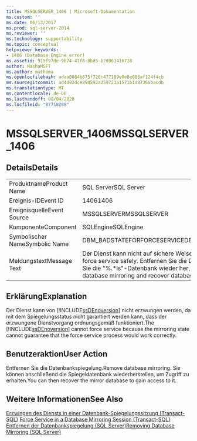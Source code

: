 ```yaml
---
title: MSSQLSERVER_1406 | Microsoft-Dokumentation
ms.custom: ''
ms.date: 06/13/2017
ms.prod: sql-server-2014
ms.reviewer: ''
ms.technology: supportability
ms.topic: conceptual
helpviewer_keywords:
- 1406 (Database Engine error)
ms.assetid: 915f97de-9b74-41f8-8bd5-b2d061416718
author: MashaMSFT
ms.author: mathoma
ms.openlocfilehash: adaa0084b875f720c477189e0e8e085af124f4cb
ms.sourcegitcommit: ad4d92dce894592a259721a1571b1d8736abacdb
ms.translationtype: MT
ms.contentlocale: de-DE
ms.lasthandoff: 08/04/2020
ms.locfileid: "87718208"
---
```

# <a name="mssqlserver_1406"></a><span data-ttu-id="56233-102">MSSQLSERVER_1406</span><span class="sxs-lookup"><span data-stu-id="56233-102">MSSQLSERVER_1406</span></span>
    
## <a name="details"></a><span data-ttu-id="56233-103">Details</span><span class="sxs-lookup"><span data-stu-id="56233-103">Details</span></span>  
  
|||  
|-|-|  
|<span data-ttu-id="56233-104">Produktname</span><span class="sxs-lookup"><span data-stu-id="56233-104">Product Name</span></span>|<span data-ttu-id="56233-105">SQL Server</span><span class="sxs-lookup"><span data-stu-id="56233-105">SQL Server</span></span>|  
|<span data-ttu-id="56233-106">Ereignis-ID</span><span class="sxs-lookup"><span data-stu-id="56233-106">Event ID</span></span>|<span data-ttu-id="56233-107">1406</span><span class="sxs-lookup"><span data-stu-id="56233-107">1406</span></span>|  
|<span data-ttu-id="56233-108">Ereignisquelle</span><span class="sxs-lookup"><span data-stu-id="56233-108">Event Source</span></span>|<span data-ttu-id="56233-109">MSSQLSERVER</span><span class="sxs-lookup"><span data-stu-id="56233-109">MSSQLSERVER</span></span>|  
|<span data-ttu-id="56233-110">Komponente</span><span class="sxs-lookup"><span data-stu-id="56233-110">Component</span></span>|<span data-ttu-id="56233-111">SQLEngine</span><span class="sxs-lookup"><span data-stu-id="56233-111">SQLEngine</span></span>|  
|<span data-ttu-id="56233-112">Symbolischer Name</span><span class="sxs-lookup"><span data-stu-id="56233-112">Symbolic Name</span></span>|<span data-ttu-id="56233-113">DBM_BADSTATEFORFORCESERVICE</span><span class="sxs-lookup"><span data-stu-id="56233-113">DBM_BADSTATEFORFORCESERVICE</span></span>|  
|<span data-ttu-id="56233-114">Meldungstext</span><span class="sxs-lookup"><span data-stu-id="56233-114">Message Text</span></span>|<span data-ttu-id="56233-115">Der Dienst kann nicht auf sichere Weise erzwungen werden.</span><span class="sxs-lookup"><span data-stu-id="56233-115">Unable to force service safely.</span></span> <span data-ttu-id="56233-116">Entfernen Sie die Datenbankspiegelung, und stellen Sie die "%.\*ls"-Datenbank wieder her, um Zugriff zu erhalten.</span><span class="sxs-lookup"><span data-stu-id="56233-116">Remove database mirroring and recover database "%.\*ls" to gain access.</span></span>|  
  
## <a name="explanation"></a><span data-ttu-id="56233-117">Erklärung</span><span class="sxs-lookup"><span data-stu-id="56233-117">Explanation</span></span>  
 <span data-ttu-id="56233-118">Der Dienst kann von [!INCLUDE[ssDEnoversion](../../includes/ssdenoversion-md.md)] nicht erzwungen werden, da mit dem Spiegelungsstatus nicht garantiert werden kann, dass der erzwungene Dienstvorgang ordnungsgemäß funktioniert.</span><span class="sxs-lookup"><span data-stu-id="56233-118">The [!INCLUDE[ssDEnoversion](../../includes/ssdenoversion-md.md)] cannot force service because the mirroring state cannot guarantee that the force service process would work correctly.</span></span>  
  
## <a name="user-action"></a><span data-ttu-id="56233-119">Benutzeraktion</span><span class="sxs-lookup"><span data-stu-id="56233-119">User Action</span></span>  
 <span data-ttu-id="56233-120">Entfernen Sie die Datenbankspiegelung.</span><span class="sxs-lookup"><span data-stu-id="56233-120">Remove database mirroring.</span></span> <span data-ttu-id="56233-121">Sie können anschließend die Spiegeldatenbank wiederherstellen, um Zugriff zu erhalten.</span><span class="sxs-lookup"><span data-stu-id="56233-121">You can then recover the mirror database to gain access to it.</span></span>  
  
## <a name="see-also"></a><span data-ttu-id="56233-122">Weitere Informationen</span><span class="sxs-lookup"><span data-stu-id="56233-122">See Also</span></span>  
 <span data-ttu-id="56233-123">[Erzwingen des Diensts in einer Datenbank-Spiegelungssitzung (Transact-SQL)](../../database-engine/database-mirroring/force-service-in-a-database-mirroring-session-transact-sql.md) </span><span class="sxs-lookup"><span data-stu-id="56233-123">[Force Service in a Database Mirroring Session &#40;Transact-SQL&#41;](../../database-engine/database-mirroring/force-service-in-a-database-mirroring-session-transact-sql.md) </span></span>  
 [<span data-ttu-id="56233-124">Entfernen der Datenbankspiegelung &#40;SQL Server&#41;</span><span class="sxs-lookup"><span data-stu-id="56233-124">Removing Database Mirroring &#40;SQL Server&#41;</span></span>](../../database-engine/database-mirroring/database-mirroring-sql-server.md)  
  
  
